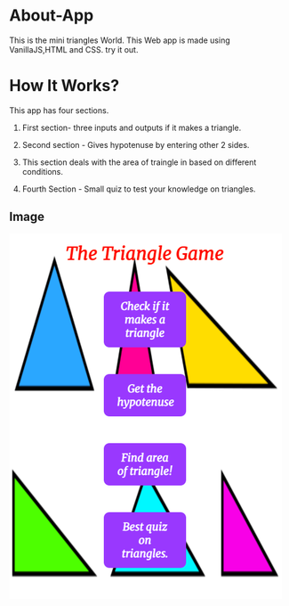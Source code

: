 # About-App

This is the mini triangles World. This Web app is made using VanillaJS,HTML and CSS. try it out.

# How It Works?

This app has four sections.

1. First section- three inputs and outputs if it makes a triangle.

2. Second section - Gives hypotenuse by entering other 2 sides.

3. This section deals with the area of traingle in based on different conditions.

4. Fourth Section - Small quiz to test your knowledge on triangles.

## Image
![Project](https://github.com/yashgupta18/triangle/blob/main/triangles.png)
